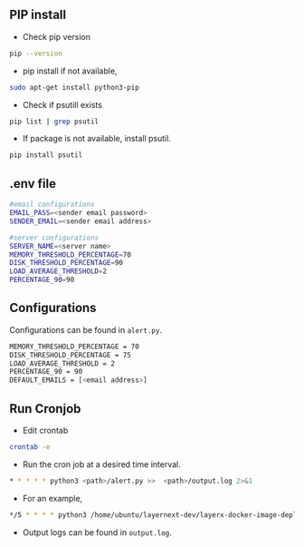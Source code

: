 ## PIP install

* Check pip version
```sh
pip --version
```

* pip install if not available,
```sh
sudo apt-get install python3-pip
```
* Check if psutill exists
```sh
pip list | grep psutil
```

* If package is not available, install psutil.
```sh
pip install psutil
```

## .env file

```sh
#email configurations
EMAIL_PASS=<sender email password>
SENDER_EMAIL=<sender email address>

#server configurations
SERVER_NAME=<server name>
MEMORY_THRESHOLD_PERCENTAGE=70
DISK_THRESHOLD_PERCENTAGE=90
LOAD_AVERAGE_THRESHOLD=2
PERCENTAGE_90=90
```

## Configurations

Configurations can be found in `alert.py`.

```sh
MEMORY_THRESHOLD_PERCENTAGE = 70
DISK_THRESHOLD_PERCENTAGE = 75
LOAD_AVERAGE_THRESHOLD = 2
PERCENTAGE_90 = 90
DEFAULT_EMAILS = [<email address>]
```
## Run Cronjob 

* Edit crontab 
```sh
crontab -e
``` 
* Run the cron job at a desired time interval.
```sh
* * * * * python3 <path>/alert.py >>  <path>/output.log 2>&1
```
* For an example,
```sh
*/5 * * * * python3 /home/ubuntu/layernext-dev/layerx-docker-image-deploy/alert/alert.py  >>  /home/ubuntu/layernext-dev/layerx-docker-image-deploy/alert/output.log 2>&1
```
* Output logs can be found in `output.log`.



